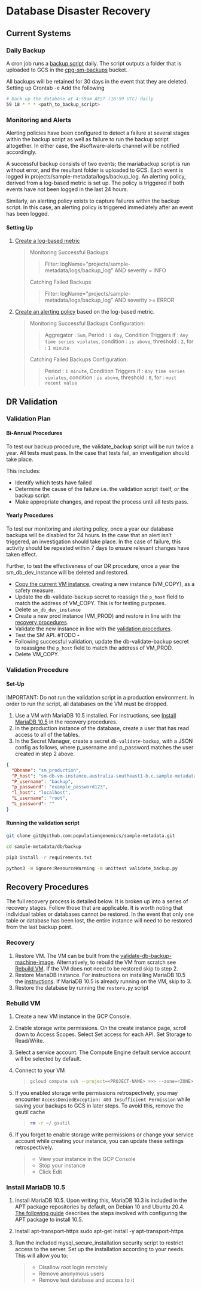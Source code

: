 # Database Disaster Recovery

## Current Systems

### Daily Backup

A cron job runs a [backup script](https://github.com/populationgenomics/sample-metadata/blob/dev/db/backup/backup.py) daily. The script outputs a folder that is uploaded to GCS in the [cpg-sm-backups](https://console.cloud.google.com/storage/browser/cpg-sm-backups;tab=objects?forceOnBucketsSortingFiltering=false&project=sample-metadata&prefix=&forceOnObjectsSortingFiltering=false) bucket.

All backups will be retained for 30 days in the event that they are deleted.
Setting up
Crontab -e
Add the following

```bash
# Back up the database at 4:59am AEST (18:59 UTC) daily
59 18 * * * <path_to_backup_script>
```

### Monitoring and Alerts

Alerting policies have been configured to detect a failure at several stages within the backup script as well as failure to run the backup script altogether. In either case, the #software-alerts channel will be notified accordingly.

A successful backup consists of two events; the mariabackup script is run without error, and the resultant folder is uploaded to GCS. Each event is logged in projects/sample-metadata/logs/backup_log. An alerting policy, derived from a log-based metric is set up. The policy is triggered if both events have not been logged in the last 24 hours.

Similarly, an alerting policy exists to capture failures within the backup script. In this case, an alerting policy is triggered immediately after an event has been logged.

#### Setting Up

1. [Create a log-based metric](https://cloud.google.com/logging/docs/logs-based-metrics#user-metrics)

   > Monitoring Successful Backups
   >
   > > Filter: logName="projects/sample-metadata/logs/backup_log" AND severity = INFO
   >
   > Catching Failed Backups
   >
   > > Filter: logName="projects/sample-metadata/logs/backup_log" AND severity >= ERROR

2. [Create an alerting policy](https://cloud.google.com/logging/docs/logs-based-metrics/charts-and-alerts#alert-on-lbm) based on the log-based metric.

   > Monitoring Successful Backups Configuration:
   >
   > > Aggregator : `Sum`, Period : `1 day`, Condition Triggers if : `Any time series violates`, condition : `is above`, threshold : `2`, for : `1 minute`
   >
   > Catching Failed Backups Configuration:
   >
   > > Period : `1 minute`, Condition Triggers if : `Any time series violates`, condition : `is above`, threshold : `0`, for : `most recent value`

## DR Validation

### Validation Plan

#### Bi-Annual Procedures

To test our backup procedure, the validate_backup script will be run twice a year. All tests must pass. In the case that tests fail, an investigation should take place.

This includes:

- Identify which tests have failed
- Determine the cause of the failure i.e. the validation script itself, or the backup script.
- Make appropriate changes, and repeat the process until all tests pass.

#### Yearly Procedures

To test our monitoring and alerting policy, once a year our database backups will be disabled for 24 hours. In the case that an alert isn’t triggered, an investigation should take place. In the case of failure, this activity should be repeated within 7 days to ensure relevant changes have taken effect.

Further, to test the effectiveness of our DR procedure, once a year the sm_db_dev_instance will be deleted and restored.

- [Copy the current VM instance](https://cloud.google.com/compute/docs/instances/create-vm-from-similar-instance), creating a new instance (VM_COPY), as a safety measure.
- Update the db-validate-backup secret to reassign the `p_host` field to match the address of VM_COPY. This is for testing purposes.
- Delete `sm_db_dev_instance`
- Create a new prod instance (VM_PROD) and restore in line with the [recovery procedures](#Recovery).
- Validate the new instance in line with the [validation procedures](#Set-Up).
- Test the SM API. #TODO -
- Following successful validation, update the db-validate-backup secret to reassigne the `p_host` field to match the address of VM_PROD.
- Delete VM_COPY.

### Validation Procedure

#### Set-Up

IMPORTANT: Do not run the validation script in a production environment. In order to run the script, all databases on the VM must be dropped.

1. Use a VM with MariaDB 10.5 installed. For instructions, see [Install MariaDB 10.5](#Install-MariaDB-10.5) in the recovery procedures.
2. In the production instance of the database, create a user that has read access to all of the tables.
3. In the Secret Manager, create a secret `db-validate-backup`, with a JSON config as follows, where p_username and p_password matches the user created in step 2 above.

```json
{
  "Dbname": "sm_production",
  "P_host": "sm-db-vm-instance.australia-southeast1-b.c.sample-metadata.internal",
  "P_username": "backup",
  "p_password": "example_password123",
  "l_host": "localhost",
  "L_username": "root",
  "L_password": ""
}
```

#### Running the validation script

```bash
git clone git@github.com:populationgenomics/sample-metadata.git
```

```bash
cd sample-metadata/db/backup
```

```bash
pip3 install -r requirements.txt
```

```bash
python3 -W ignore:ResourceWarning -m unittest validate_backup.py
```

## Recovery Procedures

The full recovery process is detailed below. It is broken up into a series of recovery stages. Follow those that are applicable. It is worth noting that individual tables or databases cannot be restored. In the event that only one table or database has been lost, the entire instance will need to be restored from the last backup point.

### Recovery

1. Restore VM. The VM can be built from the [validate-db-backup-machine-image](https://console.cloud.google.com/compute/machineImages/details/validate-db-backup-machine-image?project=sample-metadata). Alternatively, to rebuild the VM from scratch see [Rebuild VM](#Rebuild-VM). If the VM does not need to be restored skip to step 2.
2. Restore MariaDB Instance. For instructions on installing MariaDB 10.5 the [instructions](#Install-MariaDB-10.5). If MariaDB 10.5 is already running on the VM, skip to 3.
3. Restore the database by running the `restore.py` script

### Rebuild VM

1. Create a new VM instance in the GCP Console.
2. Enable storage write permissions. On the create instance page, scroll down to Access Scopes. Select Set access for each API. Set Storage to Read/Write.
3. Select a service account. The Compute Engine default service account will be selected by default.
4. Connect to your VM

   > ```bash
   > gcloud compute ssh --project=<PROJECT-NAME> >>> --zone=<ZONE> <VM-NAME>
   > ```

5. If you enabled storage write permissions retrospectively, you may encounter `AccessDeniedException: 403 Insufficient Permission` while saving your backups to GCS in later steps. To avoid this, remove the gsutil cache

   > ```bash
   > rm -r ~/.gsutil
   > ```

6. If you forget to enable storage write permissions or change your service account while creating your instance, you can update these settings retrospectively.

   > - View your instance in the GCP Console
   > - Stop your instance
   > - Click Edit

### Install MariaDB 10.5

1. Install MariaDB 10.5. Upon writing this, MariaDB 10.3 is included in the APT package repositories by default, on Debian 10 and Ubuntu 20.4. [The following guide](https://mariadb.com/docs/deploy/upgrade-community-server-cs105-debian9/#install-via-apt-debian-ubuntu) describes the steps involved with configuring the APT package to install 10.5.
2. Install apt-transport-https sudo apt-get install -y apt-transport-https
3. Run the included mysql_secure_installation security script to restrict access to the server. Set up the installation according to your needs. This will allow you to:

   > - Disallow root login remotely
   > - Remove anonymous users
   > - Remove test database and access to it

